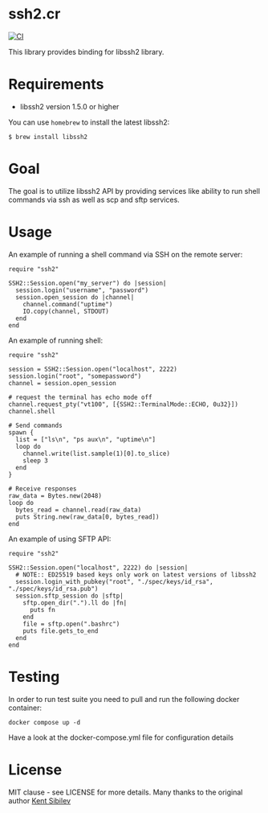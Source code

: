 # ssh2.cr

[![CI](https://github.com/spider-gazelle/ssh2.cr/actions/workflows/ci.yml/badge.svg)](https://github.com/spider-gazelle/ssh2.cr/actions/workflows/ci.yml)

This library provides binding for libssh2 library.


# Requirements

- libssh2 version 1.5.0 or higher

You can use `homebrew` to install the latest libssh2:

```
$ brew install libssh2
```

# Goal

The goal is to utilize libssh2 API by providing services like ability to run
shell commands via ssh as well as scp and sftp services.

# Usage

An example of running a shell command via SSH on the remote server:

```crystal
require "ssh2"

SSH2::Session.open("my_server") do |session|
  session.login("username", "password")
  session.open_session do |channel|
    channel.command("uptime")
    IO.copy(channel, STDOUT)
  end
end
```

An example of running shell:

```crystal
require "ssh2"

session = SSH2::Session.open("localhost", 2222)
session.login("root", "somepassword")
channel = session.open_session

# request the terminal has echo mode off
channel.request_pty("vt100", [{SSH2::TerminalMode::ECHO, 0u32}])
channel.shell

# Send commands
spawn {
  list = ["ls\n", "ps aux\n", "uptime\n"]
  loop do
    channel.write(list.sample(1)[0].to_slice)
    sleep 3
  end
}

# Receive responses
raw_data = Bytes.new(2048)
loop do
  bytes_read = channel.read(raw_data)
  puts String.new(raw_data[0, bytes_read])
end
```

An example of using SFTP API:

```crystal
require "ssh2"

SSH2::Session.open("localhost", 2222) do |session|
  # NOTE:: ED25519 based keys only work on latest versions of libssh2
  session.login_with_pubkey("root", "./spec/keys/id_rsa", "./spec/keys/id_rsa.pub")
  session.sftp_session do |sftp|
    sftp.open_dir(".").ll do |fn|
      puts fn
    end
    file = sftp.open(".bashrc")
    puts file.gets_to_end
  end
end
```

# Testing

In order to run test suite you need to pull and run the following docker container:

```
docker compose up -d
```

Have a look at the docker-compose.yml file for configuration details

# License

MIT clause - see LICENSE for more details.
Many thanks to the original author [Kent Sibilev](https://github.com/datanoise/ssh2.cr)
